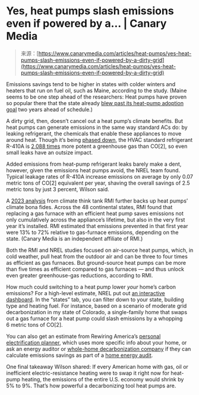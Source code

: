 <!--yml
category: 未分类
date: 2024-05-27 15:02:23
-->

# Yes, heat pumps slash emissions even if powered by a… | Canary Media

> 来源：[https://www.canarymedia.com/articles/heat-pumps/yes-heat-pumps-slash-emissions-even-if-powered-by-a-dirty-grid](https://www.canarymedia.com/articles/heat-pumps/yes-heat-pumps-slash-emissions-even-if-powered-by-a-dirty-grid)

Emissions savings tend to be higher in states with colder winters and heaters that run on fuel oil, such as Maine, according to the study. (Maine seems to be one step ahead of the researchers: Heat pumps have proven so popular there that the state already [blew past its heat-pump adoption goal](https://www.canarymedia.com/articles/heat-pumps/heat-pumps-sold-so-fast-in-maine-the-state-just-upped-its-target) two years ahead of schedule.)

A dirty grid, then, doesn’t cancel out a heat pump’s climate benefits. But heat pumps can generate emissions in the same way standard ACs do: by leaking refrigerant, the chemicals that enable these appliances to move around heat. Though it’s being [phased down](https://www.epa.gov/climate-hfcs-reduction/frequent-questions-phasedown-hydrofluorocarbons#:~:text=The%20American%20Innovation%20and%20Manufacturing%20Act,minimizing%20releases%20of%20HFCs%20from%20equipment.), the HVAC standard refrigerant R-410A is [2,088 times](https://ww2.arb.ca.gov/resources/documents/high-gwp-refrigerants) more potent a greenhouse gas than CO[2], so even small leaks have an outsize impact.

Added emissions from heat-pump refrigerant leaks barely make a dent, however, given the emissions heat pumps avoid, the NREL team found. Typical leakage rates of R-410A increase emissions on average by only 0.07 metric tons of CO[2] equivalent per year, shaving the overall savings of 2.5 metric tons by just 3 percent, Wilson said.

A [2023 analysis](https://rmi.org/now-is-the-time-to-go-all-in-on-heat-pumps/) from climate think tank RMI further backs up heat pumps’ climate bona fides. Across the 48 continental states, RMI found that replacing a gas furnace with an efficient heat pump saves emissions not only cumulatively across the appliance’s lifetime, but also in the very first year it’s installed. RMI estimated that emissions prevented in that first year were 13% to 72% relative to gas-furnace emissions, depending on the state. (Canary Media is an independent affiliate of RMI.)

Both the RMI and NREL studies focused on air-source heat pumps, which, in cold weather, pull heat from the outdoor air and can be three to four times as efficient as gas furnaces. But ground-source heat pumps can be more than five times as efficient compared to gas furnaces — and thus unlock even greater greenhouse-gas reductions, according to RMI.

How much could switching to a heat pump lower *your* home’s carbon emissions? For a high-level estimate, NREL put out [an interactive dashboard](https://public.tableau.com/app/profile/nrel.buildingstock/viz/Heatpumpsforall-GHGemissions/Coverpage). In the ​“states” tab, you can filter down to your state, building type and heating fuel. For instance, based on a scenario of moderate grid decarbonization in my state of Colorado, a single-family home that swaps out a gas furnace for a heat pump could slash emissions by a whopping 6 metric tons of CO[2].

You can also get an estimate from Rewiring America’s [personal electrification planner](https://www.canarymedia.com/articles/electrification/this-new-tool-will-help-you-plan-your-home-electrification-journey), which uses more specific info about your home, or ask an energy auditor or [whole-home decarbonization company](https://www.canarymedia.com/articles/electrification/electrifying-your-home-can-be-a-huge-hassle-helio-home-wants-to-help) if they can calculate emissions savings as part of a [home energy audit](https://www.canarymedia.com/articles/guides-and-how-tos/what-is-a-home-energy-audit-and-why-you-should-probably-get-one).

One final takeaway Wilson shared: If every American home with gas, oil or inefficient electric-resistance heating were to swap it right now for heat-pump heating, the emissions of the entire U.S. economy would shrink by 5% to 9%. That’s how powerful a decarbonizing tool heat pumps are.